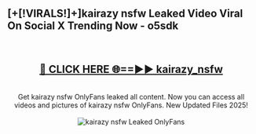 <h2>[+[!VIRALS!]+]kairazy nsfw Leaked Video Viral On Social X Trending Now - o5sdk</h2>
<br>
<div align="center">
<h2><a href="https://libra.edu.pl?kairazy_nsfw" rel="nofollow">🔴 CLICK HERE 🌐==►► kairazy_nsfw</a></h2>
<br>
Get kairazy nsfw OnlyFans leaked all content. Now you can access all videos and pictures of kairazy nsfw OnlyFans. New Updated Files 2025!
<br>
<br>
<a href="https://libra.edu.pl?kairazy_nsfw" rel="nofollow" data-target="animated-image.originalLink"><img src="https://i.ibb.co.com/WyWwxjT/player-gif2.gif" alt="kairazy nsfw Leaked OnlyFans" style="max-width: 100%; display: inline-block;" data-target="animated-image.originalImage"></a>
</div>
<br>